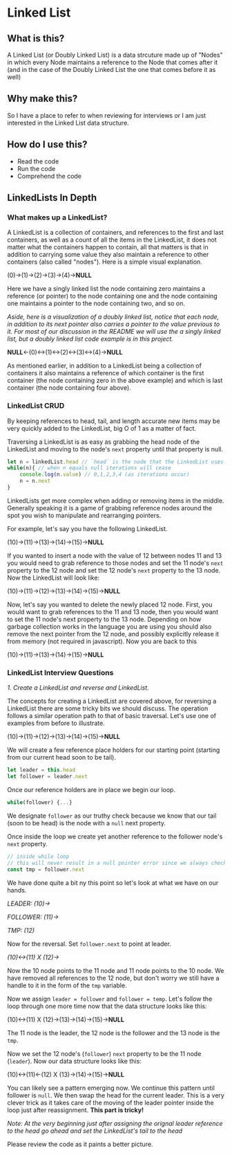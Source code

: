 # Linked List

## What is this?

A Linked List (or Doubly Linked List) is a data strcuture made up of "Nodes" in which every Node maintains a reference to the Node that comes after it (and in the case of the Doubly Linked List the one that comes before it as well)

## Why make this?

So I have a place to refer to when reviewing for interviews or I am just interested in the Linked List data structure.

## How do I use this?

- Read the code 
- Run the code 
- Comprehend the code

## LinkedLists In Depth

### What makes up a LinkedList? 

A LinkedList is a collection of containers, and references to the first and last containers, as well as a count of all the items in the LinkedList, it does not matter what the containers happen to contain, all that matters is that in addition to carrying some value they also maintain a reference to other containers (also called "nodes"). Here is a simple visual explanation.

(0)->(1)->(2)->(3)->(4)->__NULL__

Here we have a singly linked list the node containing zero maintains a reference (or pointer) to the node containing one and the node containing one maintains a pointer to the node containing two, and so on.

_Aside, here is a visualization of a doubly linked list, notice that each node, in addition to its next pointer also carries a pointer to the value previous to it. For most of our discussion in the README we will use the a singly linked list, but a doubly linked list code example is in this project._

__NULL__<-(0)<->(1)<->(2)<->(3)<->(4)->__NULL__

As mentioned earlier, in addition to a LinkedList being a collection of containers it also maintains a reference of which container is the first container (the node containing zero in the above example) and which is last container (the node containing four above). 

### LinkedList CRUD

By keeping references to head, tail, and length accurate new items may be very quickly added to the LinkedList, big O of 1 as a matter of fact.

Traversing a LinkedList is as easy as grabbing the head node of the LinkedList and moving to the node's `next` property until that property is null.

```javascript
let n = linkedList.head // `head` is the node that the LinkedList uses a the first container (above example is 0)
while(n){ // when n equals null iterations will cease 
	console.log(n.value) // 0,1,2,3,4 (as iterations occur)
	n = n.next
}
```

LinkedLists get more complex when adding or removing items in the middle. Generally speaking it is a game of grabbing reference nodes around the spot you wish to manipulate and rearranging pointers.

For example, let's say you have the following LinkedList.

(10)->(11)->(13)->(14)->(15)->__NULL__

If you wanted to insert a node with the value of 12 between nodes 11 and 13 you would need to grab reference to those nodes and set the 11 node's `next` property to the 12 node and set the 12 node's `next` property to the 13 node. Now the LinkedList will look like:

(10)->(11)->(12)->(13)->(14)->(15)->__NULL__

Now, let's say you wanted to delete the newly placed 12 node. First, you would want to grab references to the 11 and 13 node, then you would want to set the 11 node's next property to the 13 node. Depending on how garbage collection works in the language you are using you should also remove the next pointer from the 12 node, and possibly explicitly release it from memory (not required in javascript). Now you are back to this

(10)->(11)->(13)->(14)->(15)->__NULL__

### LinkedList Interview Questions

_1. Create a LinkedList and reverse and LinkedList._

The concepts for creating a LinkedList are covered above, for reversing a LinkedList there are some tricky bits we should discuss. The operation follows a similar operation path to that of basic traversal. Let's use one of examples from before to illustrate.

(10)->(11)->(12)->(13)->(14)->(15)->__NULL__

We will create a few reference place holders for our starting point (starting from our current head soon to be tail).

```javascript
let leader = this.head 
let follower = leader.next
```

Once our reference holders are in place we begin our loop.

```javascript
while(follower) {...}
```

We designate `follower` as our truthy check because we know that our tail (soon to be head) is the node with a `null` next property.

Once inside the loop we create yet another reference to the follower node's `next` property.

```javascript
// inside while loop
// this will never result in a null pointer error since we always check follower before entering the loop
const tmp = follower.next 
```

We have done quite a bit ny this point so let's look at what we have on our hands.

_LEADER: (10)->_

_FOLLOWER: (11)->_

_TMP: (12)_

Now for the reversal. Set `follower.next` to point at leader.

_(10)<->(11) X (12)->_

Now the 10 node points to the 11 node and 11 node points to the 10 node. We have removed all references to the 12 node, but don't worry we still have a handle to it in the form of the `tmp` variable.

Now we assign `leader = follower` and `follower = temp`. Let's follow the loop through one more time now that the data structure looks like this:

(10)<->(11) X (12)->(13)->(14)->(15)->__NULL__

The 11 node is the leader, the 12 node is the follower and the 13 node is the `tmp`. 

Now we set the 12 node's (`follower`) `next` property to be the 11 node (`leader`). Now our data structure looks like this:

(10)<->(11)<-(12) X (13)->(14)->(15)->__NULL__

You can likely see a pattern emerging now. We continue this pattern until follower is `null`. We then swap the head for the current leader. This is a very clever trick as it takes care of the moving of the leader pointer inside the loop just after reassignment. __This part is tricky!__ 

_Note: At the very beginning just after assigning the orignal leader reference to the head go ahead and set the LinkedList's tail to the head_

Please review the code as it paints a better picture.
